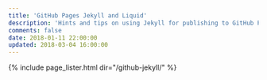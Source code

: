 ```yaml
---
title: 'GitHub Pages Jekyll and Liquid'
description: 'Hints and tips on using Jekyll for publishing to GitHub Pages.'
comments: false
date: 2018-01-11 22:00:00
updated: 2018-03-04 16:00:00
---
```


{% include page_lister.html dir="/github-jekyll/" %}
